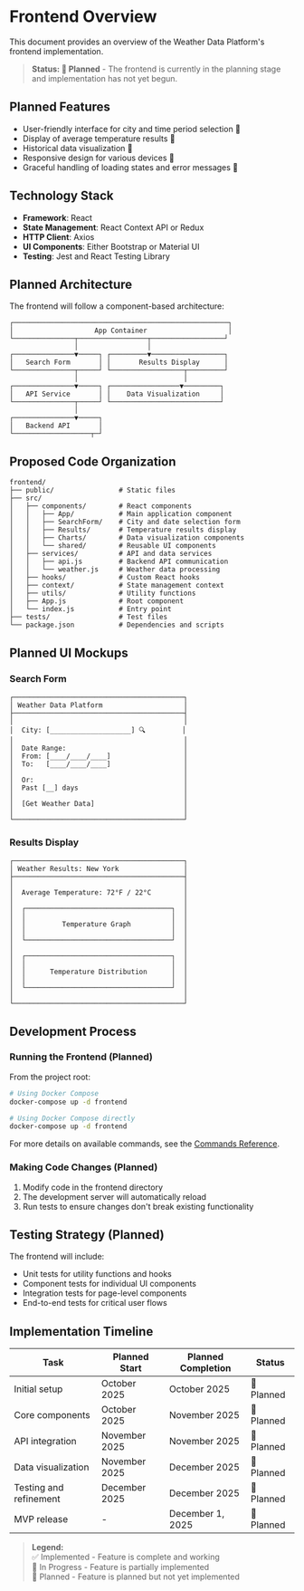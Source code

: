 # Frontend Overview

This document provides an overview of the Weather Data Platform's frontend implementation.

> **Status: 📝 Planned** - The frontend is currently in the planning stage and implementation has not yet begun.

## Planned Features

- User-friendly interface for city and time period selection 📝
- Display of average temperature results 📝
- Historical data visualization 📝
- Responsive design for various devices 📝
- Graceful handling of loading states and error messages 📝

## Technology Stack

- **Framework**: React
- **State Management**: React Context API or Redux
- **HTTP Client**: Axios
- **UI Components**: Either Bootstrap or Material UI
- **Testing**: Jest and React Testing Library

## Planned Architecture

The frontend will follow a component-based architecture:

```
┌─────────────────────────────────────────────────────┐
│                    App Container                    │
└───────────────┬─────────────────┬──────────────────┘
                │                 │
┌───────────────▼─────┐ ┌─────────▼──────────────────┐
│   Search Form       │ │       Results Display      │
└───────────────┬─────┘ └──────────────────┬─────────┘
                │                          │
┌───────────────▼─────┐ ┌─────────────────▼─────────┐
│   API Service       │ │    Data Visualization     │
└───────────────┬─────┘ └───────────────────────────┘
                │
┌───────────────▼─────┐
│   Backend API       │
└───────────────────┬─┘
```

## Proposed Code Organization

```
frontend/
├── public/                # Static files
├── src/
│   ├── components/        # React components
│   │   ├── App/           # Main application component
│   │   ├── SearchForm/    # City and date selection form
│   │   ├── Results/       # Temperature results display
│   │   ├── Charts/        # Data visualization components
│   │   └── shared/        # Reusable UI components
│   ├── services/          # API and data services
│   │   ├── api.js         # Backend API communication
│   │   └── weather.js     # Weather data processing
│   ├── hooks/             # Custom React hooks
│   ├── context/           # State management context
│   ├── utils/             # Utility functions
│   ├── App.js             # Root component
│   └── index.js           # Entry point
├── tests/                 # Test files
└── package.json           # Dependencies and scripts
```

## Planned UI Mockups

### Search Form
```
┌──────────────────────────────────────────┐
│ Weather Data Platform                    │
├──────────────────────────────────────────┤
│                                          │
│  City: [____________________] 🔍         │
│                                          │
│  Date Range:                             │
│  From: [____/____/____]                  │
│  To:   [____/____/____]                  │
│                                          │
│  Or:                                     │
│  Past [__] days                          │
│                                          │
│  [Get Weather Data]                      │
│                                          │
└──────────────────────────────────────────┘
```

### Results Display
```
┌──────────────────────────────────────────┐
│ Weather Results: New York                │
├──────────────────────────────────────────┤
│                                          │
│  Average Temperature: 72°F / 22°C        │
│                                          │
│  ┌────────────────────────────────────┐  │
│  │                                    │  │
│  │         Temperature Graph          │  │
│  │                                    │  │
│  └────────────────────────────────────┘  │
│                                          │
│  ┌────────────────────────────────────┐  │
│  │                                    │  │
│  │      Temperature Distribution      │  │
│  │                                    │  │
│  └────────────────────────────────────┘  │
│                                          │
└──────────────────────────────────────────┘
```

## Development Process

### Running the Frontend (Planned)

From the project root:

```bash
# Using Docker Compose
docker-compose up -d frontend

# Using Docker Compose directly
docker-compose up -d frontend
```

For more details on available commands, see the [Commands Reference](../reference/commands.md).

### Making Code Changes (Planned)

1. Modify code in the frontend directory
2. The development server will automatically reload
3. Run tests to ensure changes don't break existing functionality

## Testing Strategy (Planned)

The frontend will include:

- Unit tests for utility functions and hooks
- Component tests for individual UI components
- Integration tests for page-level components
- End-to-end tests for critical user flows

## Implementation Timeline

| Task | Planned Start | Planned Completion | Status |
|------|--------------|-------------------|--------|
| Initial setup | October 2025 | October 2025 | 📝 Planned |
| Core components | October 2025 | November 2025 | 📝 Planned |
| API integration | November 2025 | November 2025 | 📝 Planned |
| Data visualization | November 2025 | December 2025 | 📝 Planned |
| Testing and refinement | December 2025 | December 2025 | 📝 Planned |
| MVP release | - | December 1, 2025 | 📝 Planned |

> **Legend:**  
> ✅ Implemented - Feature is complete and working  
> 🚧 In Progress - Feature is partially implemented  
> 📝 Planned - Feature is planned but not yet implemented